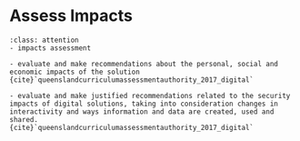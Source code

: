# Assess Impacts

```{admonition} Tools use:
:class: attention
- impacts assessment
```

```{admonition} Unit 1 subject matter covered:
- evaluate and make recommendations about the personal, social and economic impacts of the solution
{cite}`queenslandcurriculumassessmentauthority_2017_digital`
```

```{admonition} Unit 4 subject matter covered:
- evaluate and make justified recommendations related to the security impacts of digital solutions, taking into consideration changes in interactivity and ways information and data are created, used and shared.
{cite}`queenslandcurriculumassessmentauthority_2017_digital`
```